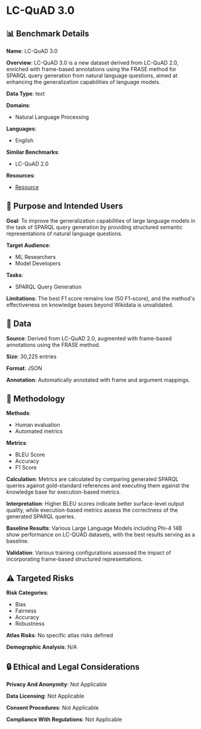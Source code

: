 # LC-QuAD 3.0

## 📊 Benchmark Details

**Name**: LC-QuAD 3.0

**Overview**: LC-QuAD 3.0 is a new dataset derived from LC-QuAD 2.0, enriched with frame-based annotations using the FRASE method for SPARQL query generation from natural language questions, aimed at enhancing the generalization capabilities of language models.

**Data Type**: text

**Domains**:
- Natural Language Processing

**Languages**:
- English

**Similar Benchmarks**:
- LC-QuAD 2.0

**Resources**:
- [Resource](https://arxiv.org/abs/2503.22144)

## 🎯 Purpose and Intended Users

**Goal**: To improve the generalization capabilities of large language models in the task of SPARQL query generation by providing structured semantic representations of natural language questions.

**Target Audience**:
- ML Researchers
- Model Developers

**Tasks**:
- SPARQL Query Generation

**Limitations**: The best F1 score remains low (50 F1-score), and the method's effectiveness on knowledge bases beyond Wikidata is unvalidated.

## 💾 Data

**Source**: Derived from LC-QuAD 2.0, augmented with frame-based annotations using the FRASE method.

**Size**: 30,225 entries

**Format**: JSON

**Annotation**: Automatically annotated with frame and argument mappings.

## 🔬 Methodology

**Methods**:
- Human evaluation
- Automated metrics

**Metrics**:
- BLEU Score
- Accuracy
- F1 Score

**Calculation**: Metrics are calculated by comparing generated SPARQL queries against gold-standard references and executing them against the knowledge base for execution-based metrics.

**Interpretation**: Higher BLEU scores indicate better surface-level output quality, while execution-based metrics assess the correctness of the generated SPARQL queries.

**Baseline Results**: Various Large Language Models including Phi-4 14B show performance on LC-QUAD datasets, with the best results serving as a baseline.

**Validation**: Various training configurations assessed the impact of incorporating frame-based structured representations.

## ⚠️ Targeted Risks

**Risk Categories**:
- Bias
- Fairness
- Accuracy
- Robustness

**Atlas Risks**:
No specific atlas risks defined

**Demographic Analysis**: N/A

## 🔒 Ethical and Legal Considerations

**Privacy And Anonymity**: Not Applicable

**Data Licensing**: Not Applicable

**Consent Procedures**: Not Applicable

**Compliance With Regulations**: Not Applicable
